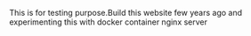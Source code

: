 This is for testing purpose.Build this website few years ago and experimenting this with docker container nginx server 